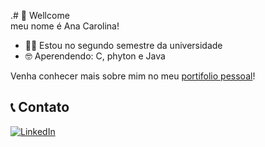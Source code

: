 .# 👋 Wellcome  
 meu nome é Ana Carolina!
- 👩‍🎓 Estou no segundo semestre da universidade
- 🤓 Aperendendo: C, phyton e Java

Venha conhecer mais sobre mim no meu [portifolio pessoal](https://sites.google.com/view/portifolio-hub-ana-carolina/p%C3%A1gina-inicial)!

## 📞 Contato
[![LinkedIn](https://img.shields.io/badge/LinkedIn-0077B5?style=flat&logo=linkedin)](https://www.linkedin.com/in/ana-carolina-3983172462)


